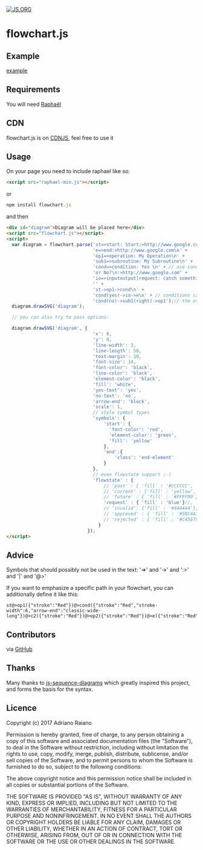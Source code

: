 [![JS.ORG](https://img.shields.io/badge/js.org-flowchart-ffb400.svg?style=flat-square)](http://js.org)

# flowchart.js

## Example

[example](https://github.com/adrai/flowchart.js/blob/master/example/index.html)

## Requirements
You will need [Raphaël](http://www.raphaeljs.com/)

## CDN
flowchart.js is on [CDNJS](https://cdnjs.com/libraries/flowchart), feel free to use it

## Usage

On your page you need to include raphael like so:

```html
<script src="raphael-min.js"></script>
```

or

```node.js
npm install flowchart.js
```

and then

```html
<div id="diagram">Diagram will be placed here</div>
<script src="flowchart.js"></script>
<script>
  var diagram = flowchart.parse('st=>start: Start:>http://www.google.com[blank]\n' +
                                'e=>end:>http://www.google.com\n' +
                                'op1=>operation: My Operation\n' +
                                'sub1=>subroutine: My Subroutine\n' +
                                'cond=>condition: Yes \n' + // use cond(align-next=no) to disable vertical align of symbols below
                                'or No?\n:>http://www.google.com' +
                                'io=>inputoutput|request: catch something...\n' +
                                '' +
                                'st->op1->cond\n' +
                                'cond(yes)->io->e\n' + // conditions can also be redirected like cond(yes, bottom) or cond(yes, right)
                                'cond(no)->sub1(right)->op1');// the other symbols too...
  diagram.drawSVG('diagram');

  // you can also try to pass options:

  diagram.drawSVG('diagram', {
                                'x': 0,
                                'y': 0,
                                'line-width': 3,
                                'line-length': 50,
                                'text-margin': 10,
                                'font-size': 14,
                                'font-color': 'black',
                                'line-color': 'black',
                                'element-color': 'black',
                                'fill': 'white',
                                'yes-text': 'yes',
                                'no-text': 'no',
                                'arrow-end': 'block',
                                'scale': 1,
                                // style symbol types
                                'symbols': {
                                    'start': {
                                      'font-color': 'red',
                                      'element-color': 'green',
                                      'fill': 'yellow'
                                    },
                                    'end':{
                                        'class': 'end-element'
                                    }
                                },
                                // even flowstate support ;-)
                                'flowstate' : {
                                    // 'past' : { 'fill' : '#CCCCCC', 'font-size' : 12},
                                    // 'current' : {'fill' : 'yellow', 'font-color' : 'red', 'font-weight' : 'bold'},
                                    // 'future' : { 'fill' : '#FFFF99'},
                                    'request' : { 'fill' : 'blue'}//,
                                    // 'invalid': {'fill' : '#444444'},
                                    // 'approved' : { 'fill' : '#58C4A3', 'font-size' : 12, 'yes-text' : 'APPROVED', 'no-text' : 'n/a' },
                                    // 'rejected' : { 'fill' : '#C45879', 'font-size' : 12, 'yes-text' : 'n/a', 'no-text' : 'REJECTED' }
                                  }
                              });
</script>
```

## Advice
Symbols that should possibly not be used in the text: '=>' and '->' and ':>' and '|' and '@>'

If you want to emphasize a specific path in your flowchart, you can additionally define it like this:

```
st@>op1({"stroke":"Red"})@>cond({"stroke":"Red","stroke-width":6,"arrow-end":"classic-wide-long"})@>c2({"stroke":"Red"})@>op2({"stroke":"Red"})@>e({"stroke":"Red"})
```

## Contributors

via [GitHub](https://github.com/adrai/flowchart.js/graphs/contributors)

## Thanks

Many thanks to [js-sequence-diagrams](http://bramp.github.io/js-sequence-diagrams/) which greatly inspired this project, and forms the basis for the syntax.

## Licence

Copyright (c) 2017 Adriano Raiano

Permission is hereby granted, free of charge, to any person obtaining a copy
of this software and associated documentation files (the "Software"), to deal
in the Software without restriction, including without limitation the rights
to use, copy, modify, merge, publish, distribute, sublicense, and/or sell
copies of the Software, and to permit persons to whom the Software is
furnished to do so, subject to the following conditions:

The above copyright notice and this permission notice shall be included in
all copies or substantial portions of the Software.

THE SOFTWARE IS PROVIDED "AS IS", WITHOUT WARRANTY OF ANY KIND, EXPRESS OR
IMPLIED, INCLUDING BUT NOT LIMITED TO THE WARRANTIES OF MERCHANTABILITY,
FITNESS FOR A PARTICULAR PURPOSE AND NONINFRINGEMENT. IN NO EVENT SHALL THE
AUTHORS OR COPYRIGHT HOLDERS BE LIABLE FOR ANY CLAIM, DAMAGES OR OTHER
LIABILITY, WHETHER IN AN ACTION OF CONTRACT, TORT OR OTHERWISE, ARISING FROM,
OUT OF OR IN CONNECTION WITH THE SOFTWARE OR THE USE OR OTHER DEALINGS IN
THE SOFTWARE.
